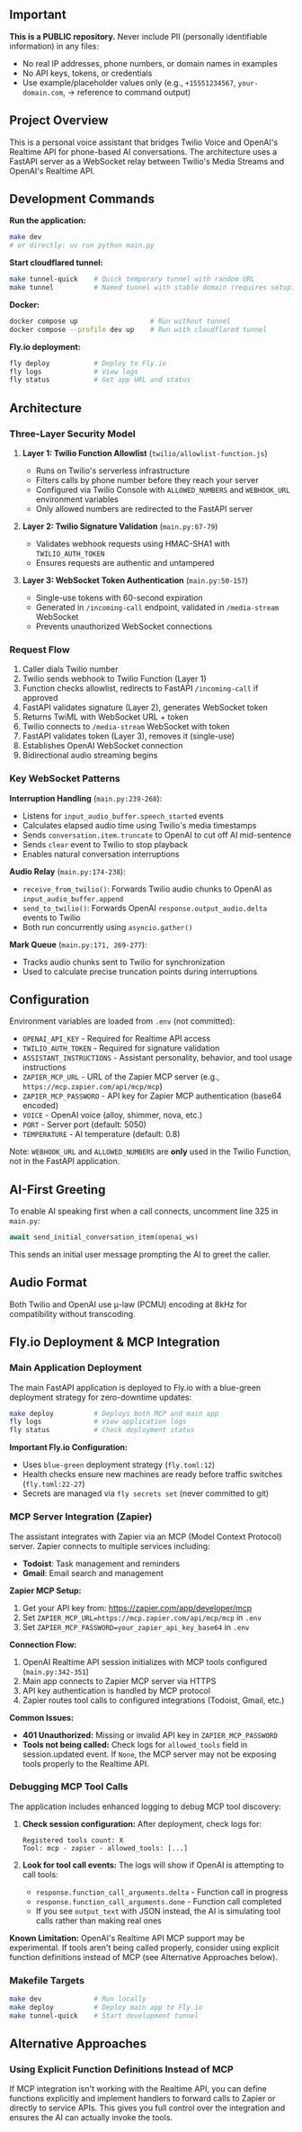 ## Important

**This is a PUBLIC repository.** Never include PII (personally identifiable information) in any files:
- No real IP addresses, phone numbers, or domain names in examples
- No API keys, tokens, or credentials
- Use example/placeholder values only (e.g., `+15551234567`, `your-domain.com`, → reference to command output)

## Project Overview

This is a personal voice assistant that bridges Twilio Voice and OpenAI's Realtime API for phone-based AI conversations. The architecture uses a FastAPI server as a WebSocket relay between Twilio's Media Streams and OpenAI's Realtime API.

## Development Commands

**Run the application:**
```bash
make dev
# or directly: uv run python main.py
```

**Start cloudflared tunnel:**
```bash
make tunnel-quick    # Quick temporary tunnel with random URL
make tunnel          # Named tunnel with stable domain (requires setup)
```

**Docker:**
```bash
docker compose up                  # Run without tunnel
docker compose --profile dev up    # Run with cloudflared tunnel
```

**Fly.io deployment:**
```bash
fly deploy           # Deploy to Fly.io
fly logs             # View logs
fly status           # Get app URL and status
```

## Architecture

### Three-Layer Security Model

1. **Layer 1: Twilio Function Allowlist** (`twilio/allowlist-function.js`)
   - Runs on Twilio's serverless infrastructure
   - Filters calls by phone number before they reach your server
   - Configured via Twilio Console with `ALLOWED_NUMBERS` and `WEBHOOK_URL` environment variables
   - Only allowed numbers are redirected to the FastAPI server

2. **Layer 2: Twilio Signature Validation** (`main.py:67-79`)
   - Validates webhook requests using HMAC-SHA1 with `TWILIO_AUTH_TOKEN`
   - Ensures requests are authentic and untampered

3. **Layer 3: WebSocket Token Authentication** (`main.py:50-157`)
   - Single-use tokens with 60-second expiration
   - Generated in `/incoming-call` endpoint, validated in `/media-stream` WebSocket
   - Prevents unauthorized WebSocket connections

### Request Flow

1. Caller dials Twilio number
2. Twilio sends webhook to Twilio Function (Layer 1)
3. Function checks allowlist, redirects to FastAPI `/incoming-call` if approved
4. FastAPI validates signature (Layer 2), generates WebSocket token
5. Returns TwiML with WebSocket URL + token
6. Twilio connects to `/media-stream` WebSocket with token
7. FastAPI validates token (Layer 3), removes it (single-use)
8. Establishes OpenAI WebSocket connection
9. Bidirectional audio streaming begins

### Key WebSocket Patterns

**Interruption Handling** (`main.py:239-268`):
- Listens for `input_audio_buffer.speech_started` events
- Calculates elapsed audio time using Twilio's media timestamps
- Sends `conversation.item.truncate` to OpenAI to cut off AI mid-sentence
- Sends `clear` event to Twilio to stop playback
- Enables natural conversation interruptions

**Audio Relay** (`main.py:174-238`):
- `receive_from_twilio()`: Forwards Twilio audio chunks to OpenAI as `input_audio_buffer.append`
- `send_to_twilio()`: Forwards OpenAI `response.output_audio.delta` events to Twilio
- Both run concurrently using `asyncio.gather()`

**Mark Queue** (`main.py:171, 269-277`):
- Tracks audio chunks sent to Twilio for synchronization
- Used to calculate precise truncation points during interruptions

## Configuration

Environment variables are loaded from `.env` (not committed):
- `OPENAI_API_KEY` - Required for Realtime API access
- `TWILIO_AUTH_TOKEN` - Required for signature validation
- `ASSISTANT_INSTRUCTIONS` - Assistant personality, behavior, and tool usage instructions
- `ZAPIER_MCP_URL` - URL of the Zapier MCP server (e.g., `https://mcp.zapier.com/api/mcp/mcp`)
- `ZAPIER_MCP_PASSWORD` - API key for Zapier MCP authentication (base64 encoded)
- `VOICE` - OpenAI voice (alloy, shimmer, nova, etc.)
- `PORT` - Server port (default: 5050)
- `TEMPERATURE` - AI temperature (default: 0.8)

Note: `WEBHOOK_URL` and `ALLOWED_NUMBERS` are **only** used in the Twilio Function, not in the FastAPI application.

## AI-First Greeting

To enable AI speaking first when a call connects, uncomment line 325 in `main.py`:
```python
await send_initial_conversation_item(openai_ws)
```

This sends an initial user message prompting the AI to greet the caller.

## Audio Format

Both Twilio and OpenAI use μ-law (PCMU) encoding at 8kHz for compatibility without transcoding.

## Fly.io Deployment & MCP Integration

### Main Application Deployment

The main FastAPI application is deployed to Fly.io with a blue-green deployment strategy for zero-downtime updates:

```bash
make deploy          # Deploys both MCP and main app
fly logs             # View application logs
fly status           # Check deployment status
```

**Important Fly.io Configuration:**
- Uses `blue-green` deployment strategy (`fly.toml:12`)
- Health checks ensure new machines are ready before traffic switches (`fly.toml:22-27`)
- Secrets are managed via `fly secrets set` (never committed to git)

### MCP Server Integration (Zapier)

The assistant integrates with Zapier via an MCP (Model Context Protocol) server. Zapier connects to multiple services including:
- **Todoist**: Task management and reminders
- **Gmail**: Email search and management

**Zapier MCP Setup:**
1. Get your API key from: https://zapier.com/app/developer/mcp
2. Set `ZAPIER_MCP_URL=https://mcp.zapier.com/api/mcp/mcp` in `.env`
3. Set `ZAPIER_MCP_PASSWORD=your_zapier_api_key_base64` in `.env`

**Connection Flow:**
1. OpenAI Realtime API session initializes with MCP tools configured (`main.py:342-351`)
2. Main app connects to Zapier MCP server via HTTPS
3. API key authentication is handled by MCP protocol
4. Zapier routes tool calls to configured integrations (Todoist, Gmail, etc.)

**Common Issues:**
- **401 Unauthorized:** Missing or invalid API key in `ZAPIER_MCP_PASSWORD`
- **Tools not being called:** Check logs for `allowed_tools` field in session.updated event. If `None`, the MCP server may not be exposing tools properly to the Realtime API.

### Debugging MCP Tool Calls

The application includes enhanced logging to debug MCP tool discovery:

1. **Check session configuration:** After deployment, check logs for:
   ```
   Registered tools count: X
   Tool: mcp - zapier - allowed_tools: [...]
   ```

2. **Look for tool call events:** The logs will show if OpenAI is attempting to call tools:
   - `response.function_call_arguments.delta` - Function call in progress
   - `response.function_call_arguments.done` - Function call completed
   - If you see `output_text` with JSON instead, the AI is simulating tool calls rather than making real ones

**Known Limitation:** OpenAI's Realtime API MCP support may be experimental. If tools aren't being called properly, consider using explicit function definitions instead of MCP (see Alternative Approaches below).

### Makefile Targets

```bash
make dev             # Run locally
make deploy          # Deploy main app to Fly.io
make tunnel-quick    # Start development tunnel
```

## Alternative Approaches

### Using Explicit Function Definitions Instead of MCP

If MCP integration isn't working with the Realtime API, you can define functions explicitly and implement handlers to forward calls to Zapier or directly to service APIs. This gives you full control over the integration and ensures the AI can actually invoke the tools.
